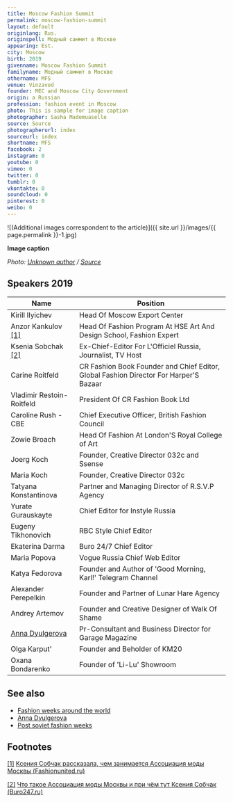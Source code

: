 ```yaml
---
title: Moscow Fashion Summit
permalink: moscow-fashion-summit
layout: default
originlang: Rus.
originspell: Модный саммит в Москве
appearing: Est.
city: Moscow
birth: 2019
givenname: Moscow Fashion Summit
familyname: Модный саммит в Москве
othername: MFS
venue: Vinzavod
founder: MEC and Moscow City Government
origin: a Russian
profession: fashion event in Moscow
photo: This is sample for image caption
photographer: Sasha Mademuaselle
source: Source
photographerurl: index
sourceurl: index
shortname: MFS
facebook: 2
instagram: 0
youtube: 0
vimeo: 0
twitter: 0
tumblr: 0
vkontakte: 0
soundcloud: 0
pinterest: 0
weibo: 0
---
```


<!---
To edit top block see
icon "Meta Data"
on right menu
Full edit instructions
indexmod.gq/edit
-->

![(Additional images correspondent to the article)]({{ site.url }}/images/{{ page.permalink }}-1.jpg)

**Image caption**

*Photo: [Unknown author](index) / [Source](index)*

## Speakers 2019

|Name|Position|
|-|-|
|Kirill Ilyichev|Head Of Moscow Export Center|
|Anzor Kankulov <span id="a1">[\[1\]](#f1)</span> |Head Of Fashion Program At HSE Art And Design School, Fashion Expert|
|Ksenia Sobchak <span id="a2">[\[2\]](#f2)</span>|Ex-Chief-Editor For L'Officiel Russia, Journalist, TV Host|
|Carine Roitfeld|CR Fashion Book Founder and Chief Editor, Global Fashion Director For Harper'S Bazaar|
|Vladimir Restoin-Roitfeld|President Of CR Fashion Book Ltd|
|Caroline Rush - CBE|Chief Executive Officer, British Fashion Council|
|Zowie Broach|Head Of Fashion At London'S Royal College of Art|
|Joerg Koch|Founder, Creative Director 032с and Ssense|
|Maria Koch|Founder, Creative Director 032с|
|Tatyana Konstantinova|Partner and Managing Director of R.S.V.P Agency|
|Yurate Gurauskayte|Chief Editor for Instyle Russia|
|Eugeny Tikhonovich|RBC Style Chief Editor|
|Ekaterina Darma|Buro 24/7 Chief Editor|
|Maria Popova|Vogue Russia Chief Web Editor|
|Katya Fedorova|Founder and Author of 'Good Morning, Karl!' Telegram Channel|
|Alexander Perepelkin|Founder and Partner of Lunar Hare Agency|
|Andrey Artemov|Founder and Creative Designer of Walk Of Shame|
|[Anna Dyulgerova](dyulgerova-anna)|Pr-Consultant and Business Director for Garage Magazine|
|Olga Karput'|Founder and Beholder of KM20|
|Oxana Bondarenko|Founder of 'Li-Lu' Showroom|

## See also

+ [Fashion weeks around the world](fashion-weeks-around-the-world)
+ [Anna Dyulgerova](dyulgerova-anna)
+ [Post soviet fashion weeks](post-soviet-fashion-weeks)

## Footnotes

[[1]](#a1) <span id="f1"></span> [Ксения Собчак рассказала, чем занимается Ассоциация моды Москвы (Fashionunited.ru)](https://fashionunited.ru/novostee/beeznyes/kseniya-sobchak-rasskazala-chem-zanimaetsya-assotsiatsiya-mody-moskvy/2019060725962)

[[2]](#a2) <span id="f2"></span> [Что такое Ассоциация моды Москвы и при чём тут Ксения Собчак (Buro247.ru)](https://www.buro247.ru/fashion/fashion-industry/16-apr-2019-association-of-fashion.html)
